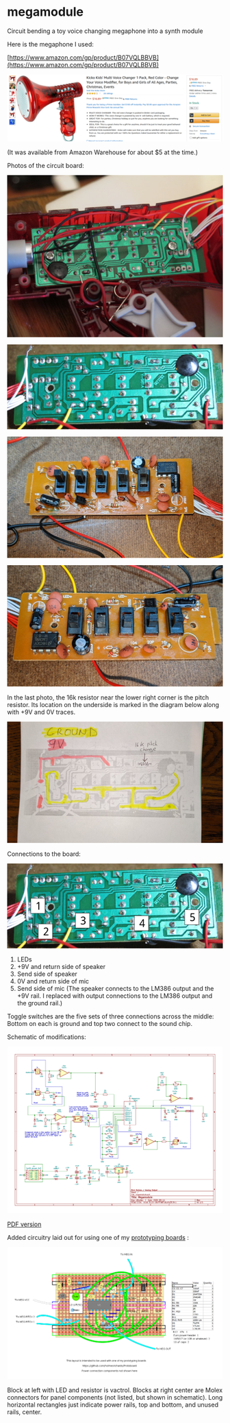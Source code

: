# megamodule

Circuit bending a toy voice changing megaphone into a synth module

Here is the megaphone I used:

[https://www.amazon.com/gp/product/B07VQLBBVB](https://www.amazon.com/gp/product/B07VQLBBVB) 

![](phone.png) 

(It was available from Amazon Warehouse for about $5 at the time.)

Photos of the circuit board:

![](IMG_6271.JPG) 

![](IMG_6272.JPG) 

![](IMG_20200613_083710.jpg)

![](IMG_20200613_083659.jpg)

In the last photo, the 16k resistor near the lower right corner is the pitch resistor. Its location on the underside is marked in the diagram below along with +9V and 0V traces.

![](IMG_20200614_183924.jpg)

Connections to the board:

![](connect.png)

1. LEDs
2. +9V and return side of speaker
3. Send side of speaker
4. 0V and return side of mic
5. Send side of mic
(The speaker connects to the LM386 output and the +9V rail. I replaced with output connections to the LM386 output and the ground rail.)

Toggle switches are the five sets of three connections across the middle: Bottom on each is ground and top two connect to the sound chip.

Schematic of modifications:

![](megamodule_sch.png)

[PDF version](megamodule/megamodule.pdf) 

Added circuitry laid out for using one of my [prototyping boards](https://github.com/holmesrichards/Protoboard) :

![](megaphone.png) 

Block at left with LED and resistor is vactrol. Blocks at right center are Molex connectors for panel components (not listed, but shown in schematic). Long horizontal rectangles just indicate power rails, top and bottom, and unused rails, center.
